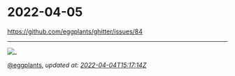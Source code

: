 # 2022-04-05

<https://github.com/eggplants/ghitter/issues/84>

---

![_](https://github.githubassets.com/images/mona-loading-default.gif)

[@eggplants](https://github.com/eggplants), *updated at: [2022-04-04T15:17:14Z](https://github.com/eggplants/ghitter/issues/84#issue-1191948033)*

